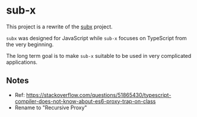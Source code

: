 # sub-x

This project is a rewrite of the [subx](https://github.com/tylerlong/subx) project.

`subx` was designed for JavaScript while `sub-x` focuses on TypeScript from the very beginning.

The long term goal is to make `sub-x` suitable to be used in very complicated applications.


## Notes

- Ref: https://stackoverflow.com/questions/51865430/typescript-compiler-does-not-know-about-es6-proxy-trap-on-class
- Rename to "Recursive Proxy"

